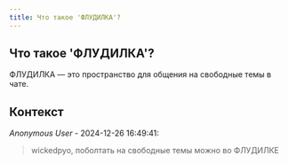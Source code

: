 ```yaml
---
title: Что такое 'ФЛУДИЛКА'?
---
```


## Что такое 'ФЛУДИЛКА'?

ФЛУДИЛКА — это пространство для общения на свободные темы в чате.

## Контекст

_Anonymous User_ - 2024-12-26 16:49:41:

> wickedpyo, поболтать на свободные темы можно во ФЛУДИЛКЕ
